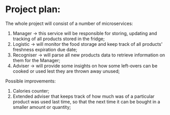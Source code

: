 # Project plan:

The whole project will consist of a number of microservices:
1. Manager -> this service will be responsible for storing, updating and tracking of all products stored in the fridge;
2. Logistic -> will monitor the food storage and keep track of all products' freshness expiration due date;
3. Recogniser -> will parse all new products data to retrieve information on them for the Manager;
4. Adviser -> will provide some insights on how some left-overs can be cooked or used lest they are thrown away unused;

Possible improvements:
1. Calories counter;
2. Extended adviser that keeps track of how much was of a particular product was used last time, so that the next time 
it can be bought in a smaller amount or quantity;
